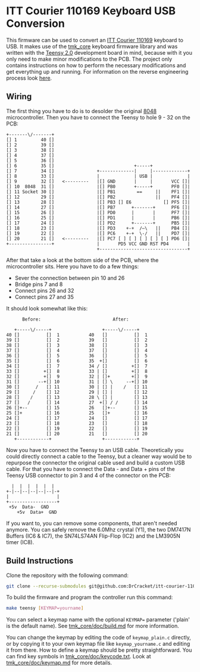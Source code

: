 #  ITT Courier 110169 Keyboard USB Conversion

This firmware can be used to convert an [ITT Courier
110169](https://www.youtube.com/watch?v=37tdDoC7rGA) keyboard to USB. It makes
use of the [tmk_core](https://github.com/tmk/tmk_core) keyboard firmware
library and was written with the [Teensy
2.0](https://www.pjrc.com/store/teensy.html) development board in mind, because
with it you only need to make minor modifications to the PCB. The project only
contains instructions on how to perform the necessary modifications and get
everything up and running. For information on the reverse engineering process
look [here](https://deskthority.net/viewtopic.php?f=7&t=24822).

## Wiring

The first thing you have to do is to desolder the original
[8048](https://en.wikipedia.org/wiki/Intel_MCS-48) microcontroller. Then you
have to connect the Teensy to hole 9 - 32 on the PCB:
```
+-------\/-------+
[] 1         40 []
[] 2         39 []
[] 3         38 []
[] 4         37 []
[] 5         36 []
[] 6         35 []                              +-----+              
[] 7         34 []                +-------------|     |-------------+
[] 8         33 []                |             | USB |             |
[] 9         32 []   <---------   |[] GND       |     |       VCC []|
[] 10  8048  31 []                |[] PB0       +-----+       PF0 []|
[] 11 Socket 30 []                |[] PB1        ==     ||    PF1 []|
[] 12        29 []                |[] PB2               ||    PF4 []|
[] 13        28 []                |[] PB3 [] E6            [] PF5 []|
[] 14        27 []                |[] PB7      +-------+      PF6 []|
[] 15        26 []                |[] PD0      |       |      PF7 []|
[] 16        25 []                |[] PD1      |       |      PB6 []|
[] 17        24 []                |[] PD2      +-------+      PB5 []|
[] 18        23 []                |[] PD3    +-+  /–\   ||    PB4 []|
[] 19        22 []                |[] PC6    +-+  \-/   ||    PD7 []|
[] 20        21 []   <---------   |[] PC7 [ ] [ ] [ ] [ ] [ ] PD6 []|
+----------------+                |       PD5 VCC GND RST PD4       |
                                  +---------------------------------+
```
After that take a look at the bottom side of the PCB, where the microcontroller
sits. Here you have to do a few things:
- Sever the connection between pin 10 and 26
- Bridge pins 7 and 8
- Connect pins 26 and 32
- Connect pins 27 and 35

It should look somewhat like this:
```
      Before:                           After:
                               
   +-----\/-----+                   +-----\/-----+
40 []          []  1           40   []          []  1
39 []          []  2           39   []          []  2
38 []          []  3           38   []          []  3
37 []          []  4           37   []          []  4
36 []          []  5           36   []          []  5
35 []          []  6           35  +[]          []  6
34 []          []  7           34 / []         +[]  7
33 []         +[]  8           33 | []         +[]  8
32 []         +[]  9           32 | []+        +[]  9
31 []       --+[] 10           31 | [] \     --+[] 10
30 []      /   [] 11           30 | [] |    /   [] 11
29 []     /    [] 12           29 | [] |        [] 12
28 []    /     [] 13           28 \ [] |        [] 13
27 []   /      [] 14           27  +[] / /      [] 14
26 []+--       [] 15           26   []+--       [] 15
25 []+         [] 16           25   []+         [] 16
24 []          [] 17           24   []          [] 17
23 []          [] 18           23   []          [] 18
22 []          [] 19           22   []          [] 19
21 []          [] 20           21   []          [] 20
   +------------+                   +------------+   

```
Now you have to connect the Teensy to an USB cable. Theoretically you could
directly connect a cable to the Teensy, but a cleaner way would be to repurpose
the connector the original cable used and build a custom USB cable. For that
you have to connect the Data - and Data + pins of the Teensy USB connector to
pin 3 and 4 of the connector on the PCB:

```
  |  |  |  |  |  |
+-|--|--|--|--|--|-+
|                  |
+------------------+
 +5v  Data-  GND
    +5v  Data+  GND
```
If you want to, you can remove some components, that aren't needed anymore. You
can safely remove the 6.0Mhz crystal (Y1), the two DM7417N Buffers (IC6 & IC7),
the SN74LS74AN Flip-Flop (IC2) and the LM3905N timer (IC8).

## Build Instructions
Clone the repository with the following command:
```sh
git clone --recurse-submodules git@github.com:DrCracket/itt-courier-110169-to-usb.git
```
To build the firmware and program the controller run this command:
```sh
make teensy [KEYMAP=yourname]
```
You can select a keymap name with the optional `KEYMAP=` parameter ('plain' is
the default name). See
[tmk_core/doc/build.md](https://github.com/tmk/tmk_core/blob/master/doc/build.md)
for more information.

You can change the keymap by editing the code of `keymap_plain.c` directly, or
by copying it to your own keymap file like `keymap_yourname.c` and editing it
from there. How to define a keymap should be pretty straightforward. You can
find key symbols in
[tmk_core/doc/keycode.txt](https://github.com/tmk/tmk_core/blob/master/doc/keycode.txt).
Look at
[tmk_core/doc/keymap.md](https://github.com/tmk/tmk_core/blob/master/doc/keymap.md)
for more details.

